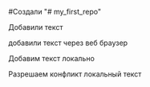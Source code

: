 #Создали "# my_first_repo" 

Добавили текст


добавили текст через веб браузер

Добавим текст локально

Разрешаем конфликт локальный текст
